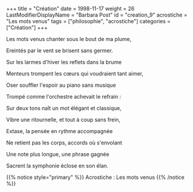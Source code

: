 +++
title = "Création"
date = 1998-11-17
weight = 26
LastModifierDisplayName = "Barbara Post"
id = "creation_9"
acrostiche = "Les mots venus"
tags = ["philosophie", "acrostiche"]
categories = ["Création"]
+++

Les mots venus chanter sous le bout de ma plume,

Ereintés par le vent se brisent sans germer.

Sur les larmes d'hiver les reflets dans la brume

Menteurs trompent les cœurs qui voudraient tant aimer,

Oser souffler l'espoir au piano sans musique

Trompé comme l'orchestre achevait le refrain :

Sur deux tons naît un mot élégant et classique,

Vibre une ritournelle, et tout à coup sans frein,

Extase, la pensée en rythme accompagnée

Ne retient pas les corps, accords où s'envolant

Une note plus longue, une phrase gagnée

Sacrent la symphonie éclose en son élan.

{{% notice style="primary" %}}
Acrostiche : Les mots venus
{{% /notice %}}
